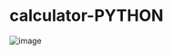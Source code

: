 # calculator-PYTHON

![image](https://github.com/user-attachments/assets/6a29c402-1176-4387-b9db-c72e50406202)
